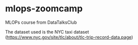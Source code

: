 # mlops-zoomcamp
MLOPs course from DataTalksClub

The dataset used is the NYC taxi dataset (https://www.nyc.gov/site/tlc/about/tlc-trip-record-data.page)
